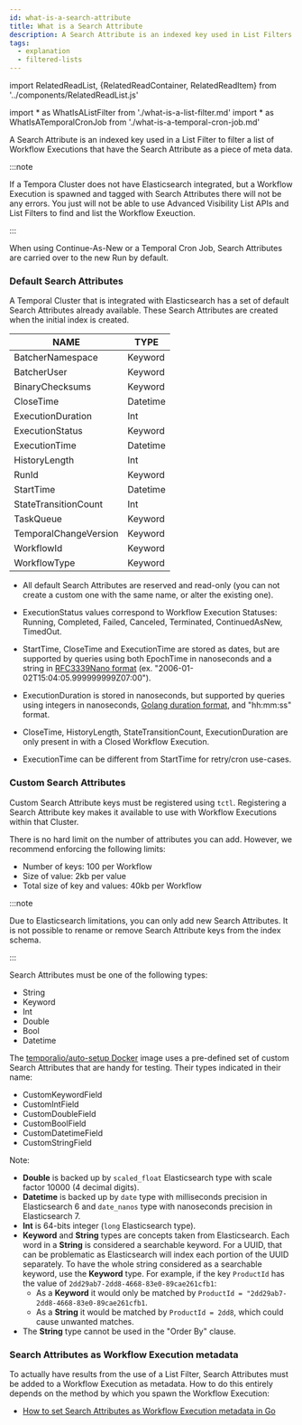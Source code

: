```yaml
---
id: what-is-a-search-attribute
title: What is a Search Attribute
description: A Search Attribute is an indexed key used in List Filters to filter lists of Workflow Executions that are tagged with the Search Attributes.
tags:
  - explanation
  - filtered-lists
---
```


import RelatedReadList, {RelatedReadContainer, RelatedReadItem} from '../components/RelatedReadList.js'

<!-- prettier-ignore -->
import * as WhatIsAListFilter from './what-is-a-list-filter.md'
import * as WhatIsATemporalCronJob from './what-is-a-temporal-cron-job.md'

<!--TODO
import * as HowToViewSearchAttribtuesUsingTCTL from './how-to-view-search-attributes-of-a-cluster-using-tctl.md'
import * as HowToAddCustomSearchAttribute from "../content/how-to-add-a-custom-search-attribute-to-a-cluster-using-tctl.md"
-->

A Search Attribute is an indexed key used in a <preview page={WhatIsAListFilter}>List Filter</preview> to filter a list of Workflow Executions that have the Search Attribute as a piece of meta data.

:::note

If a Tempora Cluster does not have Elasticsearch integrated, but a Workflow Execution is spawned and tagged with Search Attributes there will not be any errors.
You just will not be able to use Advanced Visibility List APIs and List Filters to find and list the Workflow Exeuction.

:::

<!--Link to What is Continue-As-New-->

When using Continue-As-New or a <preview page={WhatIsATemporalCronJob}>Temporal Cron Job</preview>, Search Attributes are carried over to the new Run by default.

### Default Search Attributes

A Temporal Cluster that is integrated with Elasticsearch has a set of default Search Attributes already available.
These Search Attributes are created when the initial index is created.

| NAME                  | TYPE     |
| --------------------- | -------- |
| BatcherNamespace      | Keyword  |
| BatcherUser           | Keyword  |
| BinaryChecksums       | Keyword  |
| CloseTime             | Datetime |
| ExecutionDuration     | Int      |
| ExecutionStatus       | Keyword  |
| ExecutionTime         | Datetime |
| HistoryLength         | Int      |
| RunId                 | Keyword  |
| StartTime             | Datetime |
| StateTransitionCount  | Int      |
| TaskQueue             | Keyword  |
| TemporalChangeVersion | Keyword  |
| WorkflowId            | Keyword  |
| WorkflowType          | Keyword  |

- All default Search Attributes are reserved and read-only (you can not create a custom one with the same name, or alter the existing one).

- ExecutionStatus values correspond to Workflow Execution Statuses: Running, Completed, Failed, Canceled, Terminated, ContinuedAsNew, TimedOut.

- StartTime, CloseTime and ExecutionTime are stored as dates, but are supported by queries using both EpochTime in nanoseconds and a string in [RFC3339Nano format](https://pkg.go.dev/time#pkg-constants) (ex. "2006-01-02T15:04:05.999999999Z07:00").

- ExecutionDuration is stored in nanoseconds, but supported by queries using integers in nanoseconds, [Golang duration format](https://pkg.go.dev/time#ParseDuration), and "hh:mm:ss" format.

- CloseTime, HistoryLength, StateTransitionCount, ExecutionDuration are only present in with a Closed Workflow Execution.

- ExecutionTime can be different from StartTime for retry/cron use-cases.

### Custom Search Attributes

<!--TODO
<preview page={HowToAddCustomSearchAttribute}>registered using `tctl`</preview>
-->
Custom Search Attribute keys must be registered using `tctl`.
Registering a Search Attribute key makes it available to use with Workflow Executions within that Cluster.

There is no hard limit on the number of attributes you can add.
However, we recommend enforcing the following limits:

- Number of keys: 100 per Workflow
- Size of value: 2kb per value
- Total size of key and values: 40kb per Workflow

:::note

Due to Elasticsearch limitations, you can only add new Search Attributes.
It is not possible to rename or remove Search Attribute keys from the index schema.

:::

Search Attributes must be one of the following types:

- String
- Keyword
- Int
- Double
- Bool
- Datetime

The [temporalio/auto-setup Docker](https://hub.docker.com/r/temporalio/auto-setup) image uses a pre-defined set of custom Search Attributes that are handy for testing.
Their types indicated in their name:

- CustomKeywordField
- CustomIntField
- CustomDoubleField
- CustomBoolField
- CustomDatetimeField
- CustomStringField

Note:

- **Double** is backed up by `scaled_float` Elasticsearch type with scale factor 10000 (4 decimal digits).
- **Datetime** is backed up by `date` type with milliseconds precision in Elasticsearch 6 and `date_nanos` type with nanoseconds precision in Elasticsearch 7.
- **Int** is 64-bits integer (`long` Elasticsearch type).
- **Keyword** and **String** types are concepts taken from Elasticsearch. Each word in a **String** is considered a searchable keyword.
  For a UUID, that can be problematic as Elasticsearch will index each portion of the UUID separately.
  To have the whole string considered as a searchable keyword, use the **Keyword** type.
  For example, if the key `ProductId` has the value of `2dd29ab7-2dd8-4668-83e0-89cae261cfb1`:
  - As a **Keyword** it would only be matched by `ProductId = "2dd29ab7-2dd8-4668-83e0-89cae261cfb1`.
  - As a **String** it would be matched by `ProductId = 2dd8`, which could cause unwanted matches.
- The **String** type cannot be used in the "Order By" clause.

<!--TODO
<RelatedReadContainer>
  <RelatedReadItem page={HowToViewSearchAttribtuesUsingTCTL} />
</RelatedReadContainer>
-->

### Search Attributes as Workflow Execution metadata

To actually have results from the use of a <preview page={WhatIsAListFilter}>List Filter</preview>, Search Attributes must be added to a Workflow Execution as metadata.
How to do this entirely depends on the method by which you spawn the Workflow Execution:

- [How to set Search Attributes as Workflow Execution metadata in Go](/docs/content/how-to-set-startworkflowoptions-in-go/#searchattributes)
